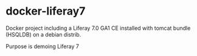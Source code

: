 # docker-liferay7

Docker project including a Liferay 7.0 GA1 CE installed with tomcat bundle (HSQLDB) on a debian distrib.

Purpose is demoing Liferay 7
